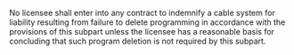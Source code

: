 No licensee shall enter into any contract to indemnify a cable system for liability resulting from failure to delete programming in accordance with the provisions of this subpart unless the licensee has a reasonable basis for concluding that such program deletion is not required by this subpart.

